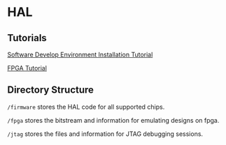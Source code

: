 # HAL

## Tutorials

[Software Develop Environment Installation Tutorial](https://github.com/ucberkeley-ee290c/HAL/blob/main/firmware/README.md)

[FPGA Tutorial](https://github.com/ucberkeley-ee290c/HAL/blob/main/fpga/README.md)

## Directory Structure

`/firmware` stores the HAL code for all supported chips.

`/fpga` stores the bitstream and information for emulating designs on fpga.

`/jtag` stores the files and information for JTAG debugging sessions.
